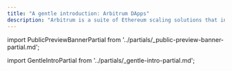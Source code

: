 ```yaml
---
title: "A gentle introduction: Arbitrum DApps"
description: "Arbitrum is a suite of Ethereum scaling solutions that includes Arbitrum One, Arbitrum Nova, Stylus, and the Arbitrum Bridge. This guide introduces you to decentralized apps on Arbitrum: what they are, how they work, and the value that they provide."
---
```


import PublicPreviewBannerPartial from '../partials/_public-preview-banner-partial.md'; 

<PublicPreviewBannerPartial />

import GentleIntroPartial from '../partials/_gentle-intro-partial.md';

<GentleIntroPartial />